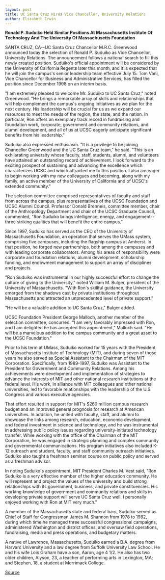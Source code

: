 ```yaml
---
layout: post
title: UC Santa Cruz Hires Vice Chancellor, University Relations
author: Elizabeth Irwin 
---
```


**Ronald P. Suduiko Held Similar Positions At Massachusetts Institute Of Technology And The University Of Massachusetts Foundation**

SANTA CRUZ, CA--UC Santa Cruz Chancellor M.R.C. Greenwood announced today the selection of Ronald P. Suduiko as Vice Chancellor, University Relations. The announcement follows a national search to fill this newly created position. Suduiko's official appointment will be considered by the University of California Regents later this month, and it is expected that he will join the campus's senior leadership team effective July 15. Tom Vani, Vice Chancellor for Business and Administrative Services, has filled the position since December 1998 on an interim basis.

"I am extremely pleased to welcome Mr. Suduiko to UC Santa Cruz," noted Greenwood. "He brings a remarkable array of skills and relationships that will help complement the campus's ongoing initiatives as we plan for the next century. His leadership will be crucial for us as we expand our resources to meet the needs of the region, the state, and the nation. In particular, Ron offers an exemplary track record in fundraising and foundation work, corporate, government and community relations, and alumni development, and all of us at UCSC eagerly anticipate significant benefits from his leadership."

Suduiko also expressed enthusiasm. "It is a privilege to be joining Chancellor Greenwood and the UC Santa Cruz team," he said. "This is an exhilarating university whose faculty, staff, students, alumni, and volunteers have attained an outstanding record of achievement. I look forward to the exciting prospect of sustaining and advancing the excellence which characterizes UCSC and which attracted me to this position. I also am eager to begin working with my new colleagues and becoming, along with my family, an active member of the University of California and of UCSC's extended community."

The selection committee comprised representatives of faculty and staff from across the campus, plus representatives of the UCSC Foundation and UCSC Alumni Council. Professor Donald Brenneis, committee member, chair of the Anthropology Department and chair of the UCSC Graduate Council, commented, "Ron Suduiko brings intelligence, energy, and engagement--three striking qualities that will benefit the entire campus."

Since 1997, Suduiko has served as the CEO of the University of Massachusetts Foundation, an operation that serves the UMass system, comprising five campuses, including the flagship campus at Amherst. In that position, he forged new partnerships, both among the campuses and with leading corporate collaborators. Among his areas of responsibility were corporate and foundation relations, alumni development, scholarship funding, and endowment management to support an array of disciplines and projects.

"Ron Suduiko was instrumental in our highly successful effort to change the culture of giving to the University," noted William M. Bulger, president of the University of Massachusetts. "With Ron's skillful guidance, the University emerged from the shadows cast by private institutions throughout Massachusetts and attracted an unprecedented level of private support."

"He will be a valuable addition to UC Santa Cruz," Bulger added.

UCSC Foundation President George Malloch, another member of the selection committee, concurred. "I am very favorably impressed with Ron, and I am delighted he has accepted this appointment," Malloch said. "He will be a marvelous addition to the campus community and a great asset to the UCSC Foundation."

Prior to his term at UMass, Suduiko worked for 15 years with the President of Massachusetts Institute of Technology (MIT), and during seven of those years he also served as Special Assistant to the Chairman of the MIT Corporation. Specifically, from 1989-1997, Suduiko was Assistant to the President for Government and Community Relations. Among his achievements were development and implementation of strategies to advance the interests of MIT and other national research institutions at the federal level. His work, in alliance with MIT colleagues and other national universities, led to favorable relationships with the leadership of the U.S. Congress and various executive agencies.

That effort resulted in support for MIT's $260 million campus research budget and an improved general prognosis for research at American universities. In addition, he united with faculty, staff, and alumni to showcase the links among research, education, economic development, and federal investment in science and technology, and he was instrumental in addressing public policy issues regarding university-initiated technology transfer. While working with the office of the Chairman of the MIT Corporation, he was engaged in strategic planning and complex community and governmental communications. His program initiatives also included K-12 outreach and student, faculty, and staff community outreach initiatives. Suduiko also taught a freshman seminar course on public policy and served as a freshman advisor.

In noting Suduiko's appointment, MIT President Charles M. Vest said, "Ron Suduiko is a very effective member of the higher education community. He will represent and project the values of the university and build strong relationships with its government, business, and private constituencies. His working knowledge of government and community relations and skills in developing private support will serve UC Santa Cruz well. I personally enjoyed working with Ron at MIT very much."

A member of the Massachusetts state and federal bars, Suduiko served as Chief of Staff for Congressman James M. Shannon from 1978 to 1982, during which time he managed three successful congressional campaigns, administered Washington and district offices, and oversaw field operations, fundraising, media and press operations, and budgetary matters.

A native of Lawrence, Massachusetts, Suduiko earned a B.A. degree from Harvard University and a law degree from Suffolk University Law School. He and his wife Lois Graham have a son, Aaron, age 4 1/2. He also has two older children, Alyson, 23, a teacher of performing arts in Lexington, MA; and Stephen, 18, a student at Merrimack College.

[Source](http://www1.ucsc.edu/news_events/press_releases/archive/98-99/05-99/0599-suduiko.htm "Permalink to Sukuido named new Vice Chancellor, University Relations")
